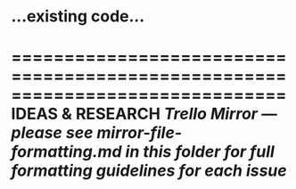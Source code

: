 # ...existing code...
==============================================================================
IDEAS & RESEARCH
*Trello Mirror — please see mirror-file-formatting.md in this folder for full formatting guidelines for each issue*
==============================================================================
